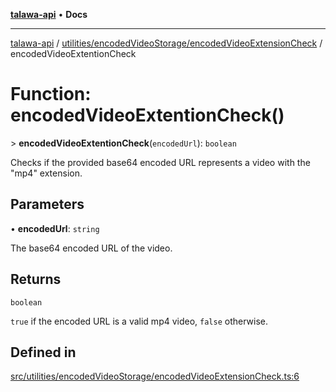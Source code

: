 [**talawa-api**](../../../../README.md) • **Docs**

***

[talawa-api](../../../../modules.md) / [utilities/encodedVideoStorage/encodedVideoExtensionCheck](../README.md) / encodedVideoExtentionCheck

# Function: encodedVideoExtentionCheck()

\> **encodedVideoExtentionCheck**(`encodedUrl`): `boolean`

Checks if the provided base64 encoded URL represents a video with the "mp4" extension.

## Parameters

• **encodedUrl**: `string`

The base64 encoded URL of the video.

## Returns

`boolean`

`true` if the encoded URL is a valid mp4 video, `false` otherwise.

## Defined in

[src/utilities/encodedVideoStorage/encodedVideoExtensionCheck.ts:6](https://github.com/PalisadoesFoundation/talawa-api/blob/f4877b986932181336f42a7336754de05976cd97/src/utilities/encodedVideoStorage/encodedVideoExtensionCheck.ts#L6)
